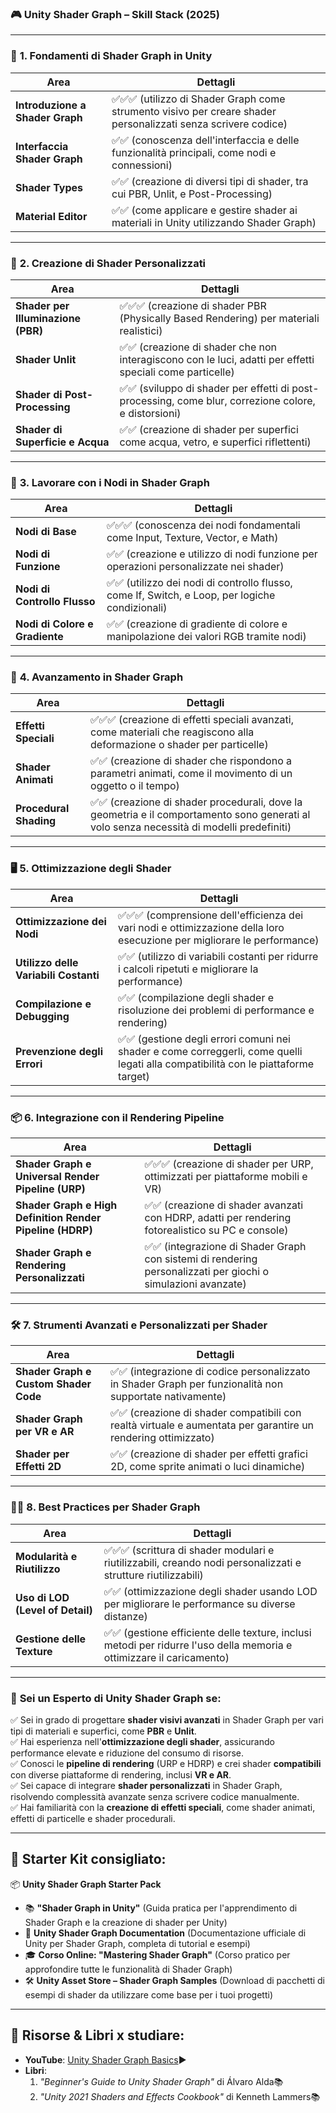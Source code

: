 ### 🎮 **Unity Shader Graph – Skill Stack (2025)**

---

### 🔑 **1. Fondamenti di Shader Graph in Unity**

| Area                            | Dettagli                                                                                                       |
| ------------------------------- | -------------------------------------------------------------------------------------------------------------- |
| **Introduzione a Shader Graph** | ✅✅✅ (utilizzo di Shader Graph come strumento visivo per creare shader personalizzati senza scrivere codice) |
| **Interfaccia Shader Graph**    | ✅✅ (conoscenza dell'interfaccia e delle funzionalità principali, come nodi e connessioni)                    |
| **Shader Types**                | ✅✅ (creazione di diversi tipi di shader, tra cui PBR, Unlit, e Post-Processing)                              |
| **Material Editor**             | ✅✅ (come applicare e gestire shader ai materiali in Unity utilizzando Shader Graph)                          |

---

### 🎨 **2. Creazione di Shader Personalizzati**

| Area                               | Dettagli                                                                                                  |
| ---------------------------------- | --------------------------------------------------------------------------------------------------------- |
| **Shader per Illuminazione (PBR)** | ✅✅✅ (creazione di shader PBR (Physically Based Rendering) per materiali realistici)                    |
| **Shader Unlit**                   | ✅✅ (creazione di shader che non interagiscono con le luci, adatti per effetti speciali come particelle) |
| **Shader di Post-Processing**      | ✅✅ (sviluppo di shader per effetti di post-processing, come blur, correzione colore, e distorsioni)     |
| **Shader di Superficie e Acqua**   | ✅✅ (creazione di shader per superfici come acqua, vetro, e superfici riflettenti)                       |

---

### 🧩 **3. Lavorare con i Nodi in Shader Graph**

| Area                           | Dettagli                                                                                        |
| ------------------------------ | ----------------------------------------------------------------------------------------------- |
| **Nodi di Base**               | ✅✅✅ (conoscenza dei nodi fondamentali come Input, Texture, Vector, e Math)                   |
| **Nodi di Funzione**           | ✅✅ (creazione e utilizzo di nodi funzione per operazioni personalizzate nei shader)           |
| **Nodi di Controllo Flusso**   | ✅✅ (utilizzo dei nodi di controllo flusso, come If, Switch, e Loop, per logiche condizionali) |
| **Nodi di Colore e Gradiente** | ✅✅ (creazione di gradiente di colore e manipolazione dei valori RGB tramite nodi)             |

---

### 🌟 **4. Avanzamento in Shader Graph**

| Area                   | Dettagli                                                                                                                                  |
| ---------------------- | ----------------------------------------------------------------------------------------------------------------------------------------- |
| **Effetti Speciali**   | ✅✅✅ (creazione di effetti speciali avanzati, come materiali che reagiscono alla deformazione o shader per particelle)                  |
| **Shader Animati**     | ✅✅ (creazione di shader che rispondono a parametri animati, come il movimento di un oggetto o il tempo)                                 |
| **Procedural Shading** | ✅✅ (creazione di shader procedurali, dove la geometria e il comportamento sono generati al volo senza necessità di modelli predefiniti) |

---

### 🖥️ **5. Ottimizzazione degli Shader**

| Area                                  | Dettagli                                                                                                                           |
| ------------------------------------- | ---------------------------------------------------------------------------------------------------------------------------------- |
| **Ottimizzazione dei Nodi**           | ✅✅✅ (comprensione dell'efficienza dei vari nodi e ottimizzazione della loro esecuzione per migliorare le performance)           |
| **Utilizzo delle Variabili Costanti** | ✅✅ (utilizzo di variabili costanti per ridurre i calcoli ripetuti e migliorare la performance)                                   |
| **Compilazione e Debugging**          | ✅✅ (compilazione degli shader e risoluzione dei problemi di performance e rendering)                                             |
| **Prevenzione degli Errori**          | ✅✅ (gestione degli errori comuni nei shader e come correggerli, come quelli legati alla compatibilità con le piattaforme target) |

---

### 📦 **6. Integrazione con il Rendering Pipeline**

| Area                                                      | Dettagli                                                                                                      |
| --------------------------------------------------------- | ------------------------------------------------------------------------------------------------------------- |
| **Shader Graph e Universal Render Pipeline (URP)**        | ✅✅✅ (creazione di shader per URP, ottimizzati per piattaforme mobili e VR)                                 |
| **Shader Graph e High Definition Render Pipeline (HDRP)** | ✅✅ (creazione di shader avanzati con HDRP, adatti per rendering fotorealistico su PC e console)             |
| **Shader Graph e Rendering Personalizzati**               | ✅✅ (integrazione di Shader Graph con sistemi di rendering personalizzati per giochi o simulazioni avanzate) |

---

### 🛠️ **7. Strumenti Avanzati e Personalizzati per Shader**

| Area                                  | Dettagli                                                                                                      |
| ------------------------------------- | ------------------------------------------------------------------------------------------------------------- |
| **Shader Graph e Custom Shader Code** | ✅✅ (integrazione di codice personalizzato in Shader Graph per funzionalità non supportate nativamente)      |
| **Shader Graph per VR e AR**          | ✅✅ (creazione di shader compatibili con realtà virtuale e aumentata per garantire un rendering ottimizzato) |
| **Shader per Effetti 2D**             | ✅✅ (creazione di shader per effetti grafici 2D, come sprite animati o luci dinamiche)                       |

---

### 🧑‍💻 **8. Best Practices per Shader Graph**

| Area                             | Dettagli                                                                                                              |
| -------------------------------- | --------------------------------------------------------------------------------------------------------------------- |
| **Modularità e Riutilizzo**      | ✅✅✅ (scrittura di shader modulari e riutilizzabili, creando nodi personalizzati e strutture riutilizzabili)        |
| **Uso di LOD (Level of Detail)** | ✅✅ (ottimizzazione degli shader usando LOD per migliorare le performance su diverse distanze)                       |
| **Gestione delle Texture**       | ✅✅ (gestione efficiente delle texture, inclusi metodi per ridurre l'uso della memoria e ottimizzare il caricamento) |

---

### 🎯 **Sei un Esperto di Unity Shader Graph se:**

✅ Sei in grado di progettare **shader visivi avanzati** in Shader Graph per vari tipi di materiali e superfici, come **PBR** e **Unlit**.  
✅ Hai esperienza nell'**ottimizzazione degli shader**, assicurando performance elevate e riduzione del consumo di risorse.  
✅ Conosci le **pipeline di rendering** (URP e HDRP) e crei shader **compatibili** con diverse piattaforme di rendering, inclusi **VR e AR**.  
✅ Sei capace di integrare **shader personalizzati** in Shader Graph, risolvendo complessità avanzate senza scrivere codice manualmente.  
✅ Hai familiarità con la **creazione di effetti speciali**, come shader animati, effetti di particelle e shader procedurali.

---

## 🎁 **Starter Kit** consigliato:

📦 **Unity Shader Graph Starter Pack**

- 📚 **"Shader Graph in Unity"** (Guida pratica per l'apprendimento di Shader Graph e la creazione di shader per Unity)
- 🧩 **Unity Shader Graph Documentation** (Documentazione ufficiale di Unity per Shader Graph, completa di tutorial e esempi)
- 🎓 **Corso Online: "Mastering Shader Graph"** (Corso pratico per approfondire tutte le funzionalità di Shader Graph)
- 🛠️ **Unity Asset Store – Shader Graph Samples** (Download di pacchetti di esempi di shader da utilizzare come base per i tuoi progetti)

---

## 📘 Risorse & Libri x studiare:

- **YouTube**: [Unity Shader Graph Basics](https://www.youtube.com/watch?v=TbZYoSu1w8Y&ab_channel=DanielIlett)▶️
- **Libri**:
  1. _"Beginner's Guide to Unity Shader Graph"_ di Álvaro Alda📚
  2. _"Unity 2021 Shaders and Effects Cookbook"_ di Kenneth Lammers📚
